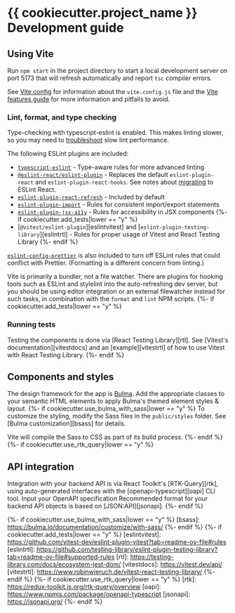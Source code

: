 # {{ cookiecutter.project_name }} Development guide

## Using Vite

Run `npm start` in the project directory to start a local development server on
port 5173 that will refresh automatically and report `tsc` compiler errors.

See [Vite config][viteconfig] for information about the `vite.config.js` file
and the [Vite features guide][vite] for more information and pitfalls to avoid.

### Lint, format, and type checking

Type-checking with typescript-eslint is enabled. This makes linting slower, so
you may need to [troubleshoot][tseslintperf] slow lint performance.

The following ESLint plugins are included:

- [`typescript-eslint`][tseslint] - Type-aware rules for more advanced linting
- [`@eslint-react/eslint-plugin`][eslintreact] - Replaces the default
  `eslint-plugin-react` and `eslint-plugin-react-hooks`. See notes about
  [migrating][eslintreactfaq] to ESLint React.
- [`eslint-plugin-react-refresh`][eslintrefresh] - Included by default
- [`eslint-plugin-import`][eslintimport] - Rules for consistent import/export
  statements
- [`eslint-plugin-jsx-a11y`][eslinta11y] - Rules for accessibility in JSX
  components
{%- if cookiecutter.add_tests|lower == "y" %}
- [`@vitest/eslint-plugin`][eslintvitest] and
  [`eslint-plugin-testing-library`][eslintrtl] - Rules for proper usage of
  Vitest and React Testing Library
{%- endif %}

[`eslint-config-prettier`][eslintpretty] is also included to turn off ESLint
rules that could conflict with Prettier. (Formatting is a different concern from
linting.)

Vite is primarily a bundler, not a file watcher. There are plugins for hooking
tools such as ESLint and stylelint into the auto-refreshing dev server, but you
should be using editor integration or an external filewatcher instead for such
tasks, in combination with the `format` and `lint` NPM scripts.
{%- if cookiecutter.add_tests|lower == "y" %}

### Running tests

Testing the components is done via [React Testing Library][rtl]. See [Vitest's
documentation][vitestdocs] and an [example][vitestrtl] of how to use
Vitest with React Testing Library.
{%- endif %}

## Components and styles

The design framework for the app is [Bulma][bulma]. Add the appropriate classes
to your semantic HTML elements to apply Bulma's themed element styles & layout.
{%- if cookiecutter.use_bulma_with_sass|lower == "y" %}
To customize the styling, modify the Sass files in the `public/styles` folder.
See [Bulma customization][bsass] for details.

Vite will compile the Sass to CSS as part of its build process.
{%- endif %}
{%- if cookiecutter.use_rtk_query|lower == "y" %}

## API integration

Integration with your backend API is via React Toolkit's [RTK-Query][rtk], using
auto-generated interfaces with the [openapi-typescript][oapi] CLI tool. Input
your OpenAPI specification
Recommended format for your backend API objects is based on [JSON:API][jsonapi].
{%- endif %}

[viteconfig]: https://vite.dev/config/
[vite]: https://vite.dev/guide/features
[tseslintperf]: https://typescript-eslint.io/troubleshooting/typed-linting/performance
[tseslint]: https://typescript-eslint.io/rules
[eslintreact]: https://eslint-react.xyz/docs/rules/overview
[eslintreactfaq]: https://eslint-react.xyz/docs/faq
[eslintrefresh]: https://github.com/ArnaudBarre/eslint-plugin-react-refresh/tree/main?tab=readme-ov-file#usage
[eslintimport]: https://github.com/import-js/eslint-plugin-import?tab=readme-ov-file#rules
[eslinta11y]: https://github.com/jsx-eslint/eslint-plugin-jsx-a11y?tab=readme-ov-file#supported-rules
[eslintpretty]: https://github.com/prettier/eslint-config-prettier?tab=readme-ov-file#eslintconfigjs-flat-config-plugin-caveat
[bulma]: https://bulma.io/documentation/elements/
{%- if cookiecutter.use_bulma_with_sass|lower == "y" %}
[bsass]: https://bulma.io/documentation/customize/with-sass/
{%- endif %}
{%- if cookiecutter.add_tests|lower == "y" %}
[eslintvitest]: https://github.com/vitest-dev/eslint-plugin-vitest?tab=readme-ov-file#rules
[eslintrtl]: https://github.com/testing-library/eslint-plugin-testing-library?tab=readme-ov-file#supported-rules
[rtl]: https://testing-library.com/docs/ecosystem-jest-dom/
[vitestdocs]: https://vitest.dev/api/
[vitestrtl]: https://www.robinwieruch.de/vitest-react-testing-library/
{%- endif %}
{%- if cookiecutter.use_rtk_query|lower == "y" %}
[rtk]: https://redux-toolkit.js.org/rtk-query/overview
[oapi]: https://www.npmjs.com/package/openapi-typescript
[jsonapi]: https://jsonapi.org/
{%- endif %}
